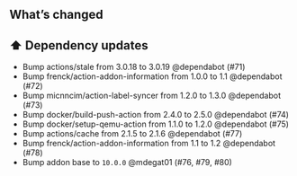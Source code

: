## What’s changed
## ⬆️ Dependency updates

- Bump actions/stale from 3.0.18 to 3.0.19 @dependabot (#71)
- Bump frenck/action-addon-information from 1.0.0 to 1.1 @dependabot (#72)
- Bump micnncim/action-label-syncer from 1.2.0 to 1.3.0 @dependabot (#73)
- Bump docker/build-push-action from 2.4.0 to 2.5.0 @dependabot (#74)
- Bump docker/setup-qemu-action from 1.1.0 to 1.2.0 @dependabot (#75)
- Bump actions/cache from 2.1.5 to 2.1.6 @dependabot (#77)
- Bump frenck/action-addon-information from 1.1 to 1.2 @dependabot (#78)
- Bump addon base to `10.0.0` @mdegat01 (#76, #79, #80)

